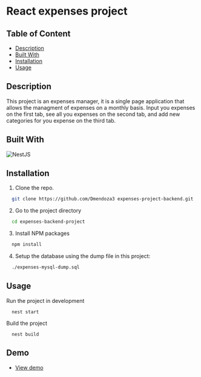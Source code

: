 # React expenses project 

## Table of Content

- [Description](#description)
- [Built With](#built-with)
- [Installation](#installation)
- [Usage](#usage)


## Description

This project is an expenses manager, it is a single page application that allows the managment of expenses on a monthly basis. Input you expenses on the first tab, see all you expenses on the second tab, and add new categories for you expense on the third tab.

## Built With

![NestJS](https://img.shields.io/badge/nestjs-%23E0234E.svg?style=for-the-badge&logo=nestjs&logoColor=white)


## Installation

1. Clone the repo.

```sh
  git clone https://github.com/Dmendoza3 expenses-project-backend.git ./expenses-project
```

2. Go to the project directory

```sh
  cd expenses-backend-project
```

3. Install NPM packages

```sh
  npm install
```

4. Setup the database using the dump file in this project:

```sh
  ./expenses-mysql-dump.sql
```
  

## Usage

Run the project in development

```npm
  nest start
```

Build the project

```npm
  nest build
```

## Demo

- [View demo](https://expenses-project-backend.herokuapp.com)